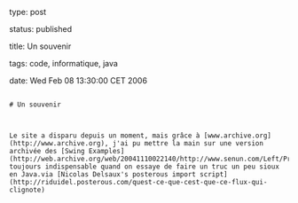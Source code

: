 type: post
status: published
title: Un souvenir
tags: code, informatique, java
date: Wed Feb 08 13:30:00 CET 2006
~~~~~~
# Un souvenir

Le site a disparu depuis un moment, mais grâce à [www.archive.org](http://www.archive.org), j'ai pu mettre la main sur une version archivée des [Swing Examples](http://web.archive.org/web/20041110022140/http://www.senun.com/Left/Programming/Java_old/Examples_swing/SwingExamples.html), toujours indispensable quand on essaye de faire un truc un peu sioux en Java.via [Nicolas Delsaux's posterous import script](http://riduidel.posterous.com/quest-ce-que-cest-que-ce-flux-qui-clignote)